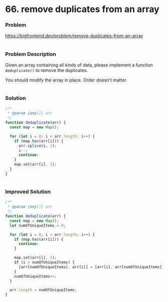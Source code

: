 # 66. remove duplicates from an array

### Problem

https://bigfrontend.dev/problem/remove-duplicates-from-an-array

#

### Problem Description

Given an array containing all kinds of data, please implement a function `deduplicate()` to remove the duplicates.

You should modify the array in place. Order doesn't matter.

#

### Solution

```js
/**
 * @param {any[]} arr
 */
function deduplicate(arr) {
  const map = new Map();

  for (let i = 0; i < arr.length; i++) {
    if (map.has(arr[i])) {
      arr.splice(i, 1);
      i--;
      continue;
    }
    map.set(arr[i], 1);
  }
}
```

#

### Improved Solution

```js
/**
 * @param {any[]} arr
 */
function deduplicate(arr) {
  const map = new Map();
  let numOfUniqueItems = 0;

  for (let i = 0; i < arr.length; i++) {
    if (map.has(arr[i])) {
      continue;
    }

    map.set(arr[i], 1);
    if (i > numOfUniqueItems) {
      [arr[numOfUniqueItems], arr[i]] = [arr[i], arr[numOfUniqueItems]];
    }
    numOfUniqueItems++;
  }

  arr.length = numOfUniqueItems;
}
```
